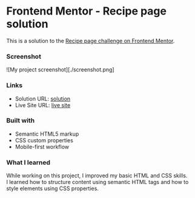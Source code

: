 # Frontend Mentor - Recipe page solution

This is a solution to the [Recipe page challenge on Frontend Mentor](https://www.frontendmentor.io/challenges/recipe-page-KiTsR8QQKm).


### Screenshot

![My project screenshot][./screenshot.png]


### Links

- Solution URL: [solution](https://github.com/Iryna-cr/Recipe-page.git)
- Live Site URL: [live site](https://iryna-cr.github.io/Recipe-page/)



### Built with

- Semantic HTML5 markup
- CSS custom properties
- Mobile-first workflow


### What I learned

While working on this project, I improved my basic HTML and CSS skills.  
I learned how to structure content using semantic HTML tags and how to style elements using CSS properties.







[def]: ./screenshot.png
